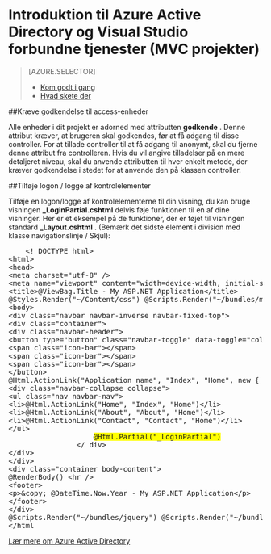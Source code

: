 <properties 
    pageTitle="Introduktion til Azure Active Directory og Visual Studio forbundne tjenester (MVC projekter) | Microsoft Azure" 
    description="Sådan Introduktion til brug af Azure Active Directory i MVC projekter, efter at oprette forbindelse til eller oprette en Azure AD ved hjælp af Visual Studio forbundne tjenester" 
    services="active-directory" 
    documentationCenter="" 
    authors="TomArcher" 
    manager="douge" 
    editor=""/>
  
<tags 
    ms.service="active-directory" 
    ms.workload="web" 
    ms.tgt_pltfrm="vs-getting-started" 
    ms.devlang="na" 
    ms.topic="article" 
    ms.date="08/15/2016" 
    ms.author="tarcher"/>

# <a name="getting-started-with-azure-active-directory-and-visual-studio-connected-services-mvc-projects"></a>Introduktion til Azure Active Directory og Visual Studio forbundne tjenester (MVC projekter)

> [AZURE.SELECTOR]
> - [Kom godt i gang](vs-active-directory-dotnet-getting-started.md)
> - [Hvad skete der](vs-active-directory-dotnet-what-happened.md)
 
##<a name="requiring-authentication-to-access-controllers"></a>Kræve godkendelse til access-enheder 

Alle enheder i dit projekt er adorned med attributten **godkende** . Denne attribut kræver, at brugeren skal godkendes, før at få adgang til disse controller. For at tillade controller til at få adgang til anonymt, skal du fjerne denne attribut fra controlleren. Hvis du vil angive tilladelser på en mere detaljeret niveau, skal du anvende attributten til hver enkelt metode, der kræver godkendelse i stedet for at anvende den på klassen controller.
 
##<a name="adding-signin--signout-controls"></a>Tilføje logon / logge af kontrolelementer 

Tilføje en logon/logge af kontrolelementerne til din visning, du kan bruge visningen **_LoginPartial.cshtml** delvis føje funktionen til en af dine visninger. Her er et eksempel på de funktioner, der er føjet til visningen standard **_Layout.cshtml** . (Bemærk det sidste element i division med klasse navigationslinje / Skjul):

<pre>
    &lt;! DOCTYPE html&gt; 
&lt;html&gt; 
&lt;head&gt; 
&lt;meta charset="utf-8" /&gt; 
&lt;meta name="viewport" content="width=device-width, initial-scale=1.0"&gt; 
&lt;title&gt;@ViewBag.Title - My ASP.NET Application&lt;/title&gt; 
@Styles.Render("~/Content/css") @Scripts.Render("~/bundles/modernizr") &lt;/head&gt; 
&lt;body&gt; 
&lt;div class="navbar navbar-inverse navbar-fixed-top"&gt; 
&lt;div class="container"&gt; 
&lt;div class="navbar-header"&gt; 
&lt;button type="button" class="navbar-toggle" data-toggle="collapse" data-target=".navbar-collapse"&gt; 
&lt;span class="icon-bar"&gt;&lt;/span&gt; 
&lt;span class="icon-bar"&gt;&lt;/span&gt; 
&lt;span class="icon-bar"&gt;&lt;/span&gt; 
&lt;/button&gt; 
@Html.ActionLink("Application name", "Index", "Home", new { area = "" }, new { @class = "navbar-brand" }) &lt;/div&gt; 
&lt;div class="navbar-collapse collapse"&gt; 
&lt;ul class="nav navbar-nav"&gt; 
&lt;li&gt;@Html.ActionLink("Home", "Index", "Home")&lt;/li&gt; 
&lt;li&gt;@Html.ActionLink("About", "About", "Home")&lt;/li&gt; 
&lt;li&gt;@Html.ActionLink("Contact", "Contact", "Home")&lt;/li&gt; 
&lt;/ul&gt; 
                    <span style="background-color:yellow">@Html.Partial("_LoginPartial")</span> 
                &lt;/ div&gt; 
&lt;/div&gt; 
&lt;/div&gt; 
&lt;div class="container body-content"&gt; 
@RenderBody() &lt;hr /&gt; 
&lt;footer&gt; 
&lt;p&gt;&amp;copy; @DateTime.Now.Year - My ASP.NET Application&lt;/p&gt; 
&lt;/footer&gt; 
&lt;/div&gt; 
@Scripts.Render("~/bundles/jquery") @Scripts.Render("~/bundles/bootstrap") @RenderSection("scripts", required: false) &lt;/body&gt; 
&lt;/html                                                                                                                                                                                                                                                                                                                                                                                                                                                           &gt;
</pre>

[Lær mere om Azure Active Directory](https://azure.microsoft.com/services/active-directory/) 
